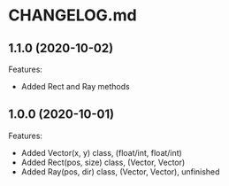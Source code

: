 # CHANGELOG.md

## 1.1.0 (2020-10-02)

Features:
  - Added Rect and Ray methods

## 1.0.0 (2020-10-01)

Features:

  - Added Vector(x, y) class, (float/int, float/int)
  - Added Rect(pos, size) class, (Vector, Vector)
  - Added Ray(pos, dir) class, (Vector, Vector), unfinished

